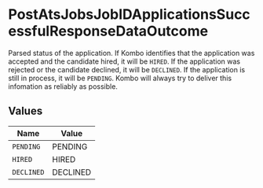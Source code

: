 # PostAtsJobsJobIDApplicationsSuccessfulResponseDataOutcome

Parsed status of the application. If Kombo identifies that the application was accepted and the candidate hired, it will be `HIRED`. If the application was rejected or the candidate declined, it will be `DECLINED`. If the application is still in process, it will be `PENDING`.
Kombo will always try to deliver this infomation as reliably as possible.


## Values

| Name       | Value      |
| ---------- | ---------- |
| `PENDING`  | PENDING    |
| `HIRED`    | HIRED      |
| `DECLINED` | DECLINED   |